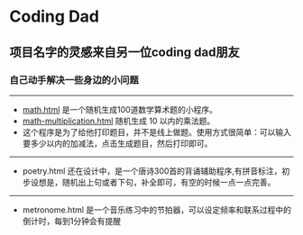 # Coding Dad
## 项目名字的灵感来自另一位coding dad朋友
### 自己动手解决一些身边的小问题
---
* [math.html](https://karryzhang.github.io/codingdad/math.html) 是一个随机生成100道数学算术题的小程序。
* [math-multiplication.html](https://karryzhang.github.io/codingdad/math-multiplication.html) 随机生成 10 以内的乘法题。
* 这个程序是为了给他打印题目，并不是线上做题。使用方式很简单：可以输入要多少以内的加减法，点击生成题目，然后打印即可。
---
* poetry.html 还在设计中，是一个唐诗300首的背诵辅助程序,有拼音标注，初步设想是，随机出上句或者下句，补全即可，有空的时候一点一点完善。
---
* metronome.html 是一个音乐练习中的节拍器，可以设定频率和联系过程中的倒计时，每到1分钟会有提醒